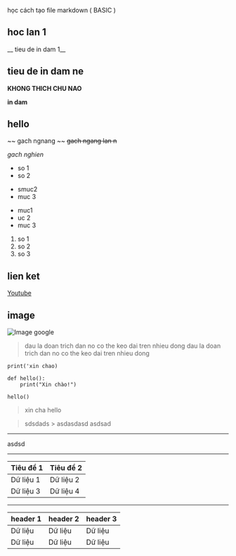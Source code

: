 học cách tạo file markdown ( BASIC )

## hoc lan 1
__ tieu de in dam 1__

## tieu de in dam ne
__KHONG THICH CHU NAO__

__in dam__
## hello
~~ gach ngnang ~~
~~gach ngang lan n~~

_gach nghien_

* so 1
* so 2

+ smuc2
+ muc 3

- muc1
- uc 2
- muc 3

1.  so 1
2. so 2
3. so 3

## lien ket
[Youtube](https://www.youtube.com/?app=desktop&hl=vi)

## image
![Image google](https://www.google.com/images/branding/googlelogo/1x/googlelogo_color_272x92dp.png)

> dau la doan trich dan
> no co the keo dai tren nhieu dong
> dau la doan trich dan
> no co the keo dai tren nhieu dong

`print('xin chao)`

```
def hello():
    print("Xin chào!")

hello()
```
> xin cha
> hello
>

> sdsdads > asdasdasd
> asdsad

___
asdsd
___
| Tiêu đề 1 | Tiêu đề 2 |
| --------- | --------- |
| Dữ liệu 1 | Dữ liệu 2 |
| Dữ liệu 3 | Dữ liệu 4 |

***
| header 1| header 2| header 3|
| --------| --------| --------|
| Dữ liệu | Dữ liệu | Dữ liệu |
| Dữ liệu | Dữ liệu | Dữ liệu |
